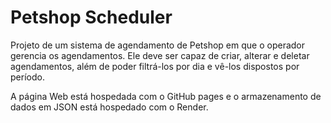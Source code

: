 # Petshop Scheduler

Projeto de um sistema de agendamento de Petshop em que o operador gerencia os agendamentos. Ele deve ser capaz de criar, alterar e deletar agendamentos, além de poder filtrá-los por dia e vê-los dispostos por período.

A página Web está hospedada com o GitHub pages e o armazenamento de dados em JSON está hospedado com o Render.
